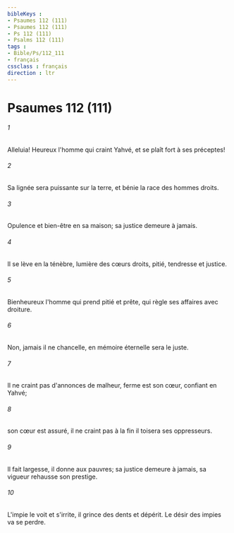 ```yaml
---
bibleKeys : 
- Psaumes 112 (111)
- Psaumes 112 (111)
- Ps 112 (111)
- Psalms 112 (111)
tags : 
- Bible/Ps/112_111
- français
cssclass : français
direction : ltr
---
```


# Psaumes 112 (111)

###### 1
Alleluia! Heureux l'homme qui craint Yahvé, et se plaît fort à ses préceptes!
###### 2
Sa lignée sera puissante sur la terre, et bénie la race des hommes droits.
###### 3
Opulence et bien-être en sa maison; sa justice demeure à jamais.
###### 4
Il se lève en la ténèbre, lumière des cœurs droits, pitié, tendresse et justice.
###### 5
Bienheureux l'homme qui prend pitié et prête, qui règle ses affaires avec droiture.
###### 6
Non, jamais il ne chancelle, en mémoire éternelle sera le juste.
###### 7
Il ne craint pas d'annonces de malheur, ferme est son cœur, confiant en Yahvé;
###### 8
son cœur est assuré, il ne craint pas à la fin il toisera ses oppresseurs.
###### 9
Il fait largesse, il donne aux pauvres; sa justice demeure à jamais, sa vigueur rehausse son prestige.
###### 10
L'impie le voit et s'irrite, il grince des dents et dépérit. Le désir des impies va se perdre.
